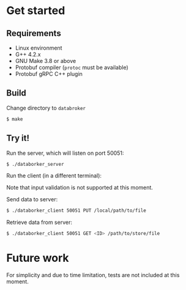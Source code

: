 # Get started

## Requirements

* Linux environment
* G++ 4.2.x
* GNU Make 3.8 or above
* Protobuf compiler (`protoc` must be available)
* Protobuf gRPC C++ plugin

## Build

Change directory to `databroker`

```sh
$ make
```

## Try it!
Run the server, which will listen on port 50051:

```sh
$ ./databorker_server
```

Run the client (in a different terminal):

Note that input validation is not supported at this moment.

Send data to server:
```sh
$ ./databorker_client 50051 PUT /local/path/to/file
```

Retrieve data from server:
```sh
$ ./databorker_client 50051 GET <ID> /path/to/store/file
```

# Future work

For simplicity and due to time limitation, tests are not included at this moment.
